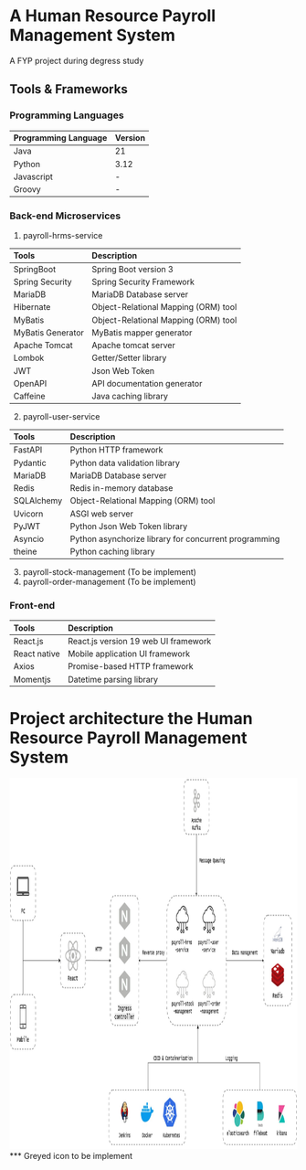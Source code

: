 # A Human Resource Payroll Management System
A FYP project during degress study

## Tools & Frameworks
### Programming Languages
| Programming Language | Version |
| :------------------- | :------ |
| Java | 21 |
| Python | 3.12 |
| Javascript | - |
| Groovy | - |

### Back-end Microservices
1. payroll-hrms-service

| Tools             | Description                          |
|:------------------|:-------------------------------------|
| SpringBoot        | Spring Boot version 3                |
| Spring Security   | Spring Security Framework            |
| MariaDB           | MariaDB Database server              |
| Hibernate         | Object-Relational Mapping (ORM) tool |
| MyBatis           | Object-Relational Mapping (ORM) tool |
| MyBatis Generator | MyBatis mapper generator             |
| Apache Tomcat     | Apache tomcat server                 |
| Lombok            | Getter/Setter library                |
| JWT               | Json Web Token                       |
| OpenAPI           | API documentation generator          |
| Caffeine          | Java caching library                 |

2. payroll-user-service

| Tools | Description |
| :---- | :---------- |
| FastAPI | Python HTTP framework |
| Pydantic | Python data validation library |
| MariaDB | MariaDB Database server |
| Redis | Redis in-memory database |
| SQLAlchemy | Object-Relational Mapping (ORM) tool |
| Uvicorn | ASGI web server |
| PyJWT | Python Json Web Token library |
| Asyncio | Python asynchorize library for concurrent programming |
| theine | Python caching library |

3. payroll-stock-management (To be implement)
4. payroll-order-management (To be implement)

### Front-end
| Tools | Description |
| :---- | :---------- |
| React.js | React.js version 19 web UI framework |
| React native | Mobile application UI framework |
| Axios | Promise-based HTTP framework |
| Momentjs | Datetime parsing library |

# Project architecture the Human Resource Payroll Management System
<img src="./doc/resources/payroll_architecture.jpg?v=2" alt="payroll-architecture" style="width:100%; height: 650px;"/>
*** Greyed icon to be implement